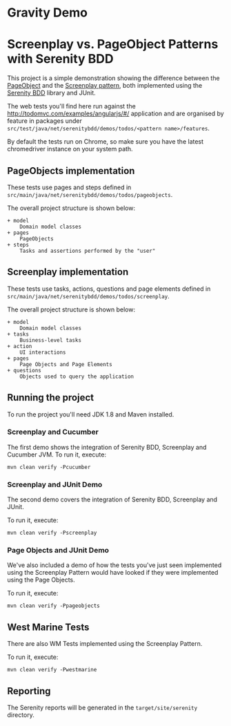 # Gravity Demo

# Screenplay vs. PageObject Patterns with Serenity BDD

This project is a simple demonstration showing the difference between
the [PageObject](http://martinfowler.com/bliki/PageObject.html)
and the [Screenplay pattern](https://dzone.com/articles/page-objects-refactored-solid-steps-to-the-screenp),
both implemented using the [Serenity BDD](http://serenity-bdd.info/#/) library and JUnit.

The web tests you'll find here run against the http://todomvc.com/examples/angularjs/#/ application and are organised
by feature in packages under `src/test/java/net/serenitybdd/demos/todos/<pattern name>/features`.

By default the tests run on Chrome, so make sure you have the latest chromedriver instance on your system path.

## PageObjects implementation

These tests use pages and steps defined in `src/main/java/net/serenitybdd/demos/todos/pageobjects`.

The overall project structure is shown below:

````
+ model
    Domain model classes
+ pages
    PageObjects
+ steps
    Tasks and assertions performed by the "user"
````

## Screenplay implementation

These tests use tasks, actions, questions and page elements defined in `src/main/java/net/serenitybdd/demos/todos/screenplay`.

The overall project structure is shown below:

````
+ model
    Domain model classes
+ tasks
    Business-level tasks
+ action
    UI interactions
+ pages
    Page Objects and Page Elements
+ questions
    Objects used to query the application
````

## Running the project

To run the project you'll need JDK 1.8 and Maven installed.

### Screenplay and Cucumber

The first demo shows the integration of Serenity BDD, Screenplay and Cucumber JVM.
To run it, execute:

```
mvn clean verify -Pcucumber
```

### Screenplay and JUnit Demo

The second demo covers the integration of Serenity BDD, Screenplay and JUnit.

To run it, execute:

```
mvn clean verify -Pscreenplay
```

### Page Objects and JUnit Demo

We've also included a demo of how the tests you've just seen implemented using the Screenplay Pattern
would have looked if they were implemented using the Page Objects.

To run it, execute:

```
mvn clean verify -Ppageobjects
```

## West Marine Tests

There are also WM Tests implemented using the Screenplay Pattern.

To run it, execute:

```
mvn clean verify -Pwestmarine
```

## 

## Reporting

The Serenity reports will be generated in the `target/site/serenity` directory.
